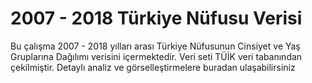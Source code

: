 # 2007 - 2018 Türkiye Nüfusu Verisi
Bu çalışma 2007 - 2018 yılları arası Türkiye Nüfusunun Cinsiyet ve Yaş Gruplarına Dağılımı verisini içermektedir.
Veri seti TÜİK veri tabanından çekilmiştir.
Detaylı analiz ve görselleştirmelere buradan ulaşabilirsiniz
